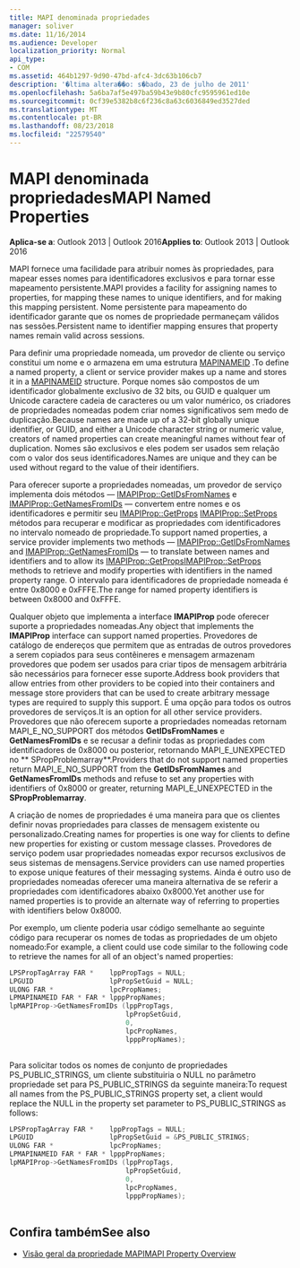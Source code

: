 ```yaml
---
title: MAPI denominada propriedades
manager: soliver
ms.date: 11/16/2014
ms.audience: Developer
localization_priority: Normal
api_type:
- COM
ms.assetid: 464b1297-9d90-47bd-afc4-3dc63b106cb7
description: '�ltima altera��o: s�bado, 23 de julho de 2011'
ms.openlocfilehash: 5a6ba7af5e497ba59b43e9b80cfc9595961ed10e
ms.sourcegitcommit: 0cf39e5382b8c6f236c8a63c6036849ed3527ded
ms.translationtype: MT
ms.contentlocale: pt-BR
ms.lasthandoff: 08/23/2018
ms.locfileid: "22579540"
---
```

# <a name="mapi-named-properties"></a><span data-ttu-id="a26e1-103">MAPI denominada propriedades</span><span class="sxs-lookup"><span data-stu-id="a26e1-103">MAPI Named Properties</span></span>
 
<span data-ttu-id="a26e1-104">**Aplica-se a**: Outlook 2013 | Outlook 2016</span><span class="sxs-lookup"><span data-stu-id="a26e1-104">**Applies to**: Outlook 2013 | Outlook 2016</span></span> 
  
<span data-ttu-id="a26e1-105">MAPI fornece uma facilidade para atribuir nomes às propriedades, para mapear esses nomes para identificadores exclusivos e para tornar esse mapeamento persistente.</span><span class="sxs-lookup"><span data-stu-id="a26e1-105">MAPI provides a facility for assigning names to properties, for mapping these names to unique identifiers, and for making this mapping persistent.</span></span> <span data-ttu-id="a26e1-106">Nome persistente para mapeamento do identificador garante que os nomes de propriedade permaneçam válidos nas sessões.</span><span class="sxs-lookup"><span data-stu-id="a26e1-106">Persistent name to identifier mapping ensures that property names remain valid across sessions.</span></span>
  
<span data-ttu-id="a26e1-107">Para definir uma propriedade nomeada, um provedor de cliente ou serviço constitui um nome e o armazena em uma estrutura [MAPINAMEID](mapinameid.md) .</span><span class="sxs-lookup"><span data-stu-id="a26e1-107">To define a named property, a client or service provider makes up a name and stores it in a [MAPINAMEID](mapinameid.md) structure.</span></span> <span data-ttu-id="a26e1-108">Porque nomes são compostos de um identificador globalmente exclusivo de 32 bits, ou GUID e qualquer um Unicode caractere cadeia de caracteres ou um valor numérico, os criadores de propriedades nomeadas podem criar nomes significativos sem medo de duplicação.</span><span class="sxs-lookup"><span data-stu-id="a26e1-108">Because names are made up of a 32-bit globally unique identifier, or GUID, and either a Unicode character string or numeric value, creators of named properties can create meaningful names without fear of duplication.</span></span> <span data-ttu-id="a26e1-109">Nomes são exclusivos e eles podem ser usados sem relação com o valor dos seus identificadores.</span><span class="sxs-lookup"><span data-stu-id="a26e1-109">Names are unique and they can be used without regard to the value of their identifiers.</span></span> 
  
<span data-ttu-id="a26e1-110">Para oferecer suporte a propriedades nomeadas, um provedor de serviço implementa dois métodos — [IMAPIProp::GetIDsFromNames](imapiprop-getidsfromnames.md) e [IMAPIProp::GetNamesFromIDs](imapiprop-getnamesfromids.md) — convertem entre nomes e os identificadores e permitir seu [IMAPIProp::GetProps](imapiprop-getprops.md) [ IMAPIProp::SetProps](imapiprop-setprops.md) métodos para recuperar e modificar as propriedades com identificadores no intervalo nomeado de propriedade.</span><span class="sxs-lookup"><span data-stu-id="a26e1-110">To support named properties, a service provider implements two methods — [IMAPIProp::GetIDsFromNames](imapiprop-getidsfromnames.md) and [IMAPIProp::GetNamesFromIDs](imapiprop-getnamesfromids.md) — to translate between names and identifiers and to allow its [IMAPIProp::GetProps](imapiprop-getprops.md)[IMAPIProp::SetProps](imapiprop-setprops.md) methods to retrieve and modify properties with identifiers in the named property range.</span></span> <span data-ttu-id="a26e1-111">O intervalo para identificadores de propriedade nomeada é entre 0x8000 e 0xFFFE.</span><span class="sxs-lookup"><span data-stu-id="a26e1-111">The range for named property identifiers is between 0x8000 and 0xFFFE.</span></span> 
  
<span data-ttu-id="a26e1-112">Qualquer objeto que implementa a interface **IMAPIProp** pode oferecer suporte a propriedades nomeadas.</span><span class="sxs-lookup"><span data-stu-id="a26e1-112">Any object that implements the **IMAPIProp** interface can support named properties.</span></span> <span data-ttu-id="a26e1-113">Provedores de catálogo de endereços que permitem que as entradas de outros provedores a serem copiados para seus contêineres e mensagem armazenam provedores que podem ser usados para criar tipos de mensagem arbitrária são necessários para fornecer esse suporte.</span><span class="sxs-lookup"><span data-stu-id="a26e1-113">Address book providers that allow entries from other providers to be copied into their containers and message store providers that can be used to create arbitrary message types are required to supply this support.</span></span> <span data-ttu-id="a26e1-114">É uma opção para todos os outros provedores de serviços.</span><span class="sxs-lookup"><span data-stu-id="a26e1-114">It is an option for all other service providers.</span></span> <span data-ttu-id="a26e1-115">Provedores que não oferecem suporte a propriedades nomeadas retornam MAPI_E_NO_SUPPORT dos métodos **GetIDsFromNames** e **GetNamesFromIDs** e se recusar a definir todas as propriedades com identificadores de 0x8000 ou posterior, retornando MAPI_E_UNEXPECTED no ** SPropProblemarray**.</span><span class="sxs-lookup"><span data-stu-id="a26e1-115">Providers that do not support named properties return MAPI_E_NO_SUPPORT from the **GetIDsFromNames** and **GetNamesFromIDs** methods and refuse to set any properties with identifiers of 0x8000 or greater, returning MAPI_E_UNEXPECTED in the **SPropProblemarray**.</span></span>
  
<span data-ttu-id="a26e1-116">A criação de nomes de propriedades é uma maneira para que os clientes definir novas propriedades para classes de mensagem existente ou personalizado.</span><span class="sxs-lookup"><span data-stu-id="a26e1-116">Creating names for properties is one way for clients to define new properties for existing or custom message classes.</span></span> <span data-ttu-id="a26e1-117">Provedores de serviço podem usar propriedades nomeadas expor recursos exclusivos de seus sistemas de mensagens.</span><span class="sxs-lookup"><span data-stu-id="a26e1-117">Service providers can use named properties to expose unique features of their messaging systems.</span></span> <span data-ttu-id="a26e1-118">Ainda é outro uso de propriedades nomeadas oferecer uma maneira alternativa de se referir a propriedades com identificadores abaixo 0x8000.</span><span class="sxs-lookup"><span data-stu-id="a26e1-118">Yet another use for named properties is to provide an alternate way of referring to properties with identifiers below 0x8000.</span></span> 
  
<span data-ttu-id="a26e1-119">Por exemplo, um cliente poderia usar código semelhante ao seguinte código para recuperar os nomes de todas as propriedades de um objeto nomeado:</span><span class="sxs-lookup"><span data-stu-id="a26e1-119">For example, a client could use code similar to the following code to retrieve the names for all of an object's named properties:</span></span>
  
```cpp
LPSPropTagArray FAR *    lppPropTags = NULL;
LPGUID                   lpPropSetGuid = NULL;
ULONG FAR *              lpcPropNames;
LPMAPINAMEID FAR * FAR * lpppPropNames;
lpMAPIProp->GetNamesFromIDs (lppPropTags,
                             lpPropSetGuid,
                             0,
                             lpcPropNames,
                             lpppPropNames);
 
```

<span data-ttu-id="a26e1-120">Para solicitar todos os nomes de conjunto de propriedades PS_PUBLIC_STRINGS, um cliente substituiria o NULL no parâmetro propriedade set para PS_PUBLIC_STRINGS da seguinte maneira:</span><span class="sxs-lookup"><span data-stu-id="a26e1-120">To request all names from the PS_PUBLIC_STRINGS property set, a client would replace the NULL in the property set parameter to PS_PUBLIC_STRINGS as follows:</span></span> 
  
```cpp
LPSPropTagArray FAR *    lppPropTags = NULL;
LPGUID                   lpPropSetGuid = &PS_PUBLIC_STRINGS;
ULONG FAR *              lpcPropNames;
LPMAPINAMEID FAR * FAR * lpppPropNames;
lpMAPIProp->GetNamesFromIDs (lppPropTags,
                             lpPropSetGuid,
                             0,
                             lpcPropNames,
                             lpppPropNames);
 
```

## <a name="see-also"></a><span data-ttu-id="a26e1-121">Confira também</span><span class="sxs-lookup"><span data-stu-id="a26e1-121">See also</span></span>

- [<span data-ttu-id="a26e1-122">Visão geral da propriedade MAPI</span><span class="sxs-lookup"><span data-stu-id="a26e1-122">MAPI Property Overview</span></span>](mapi-property-overview.md)

